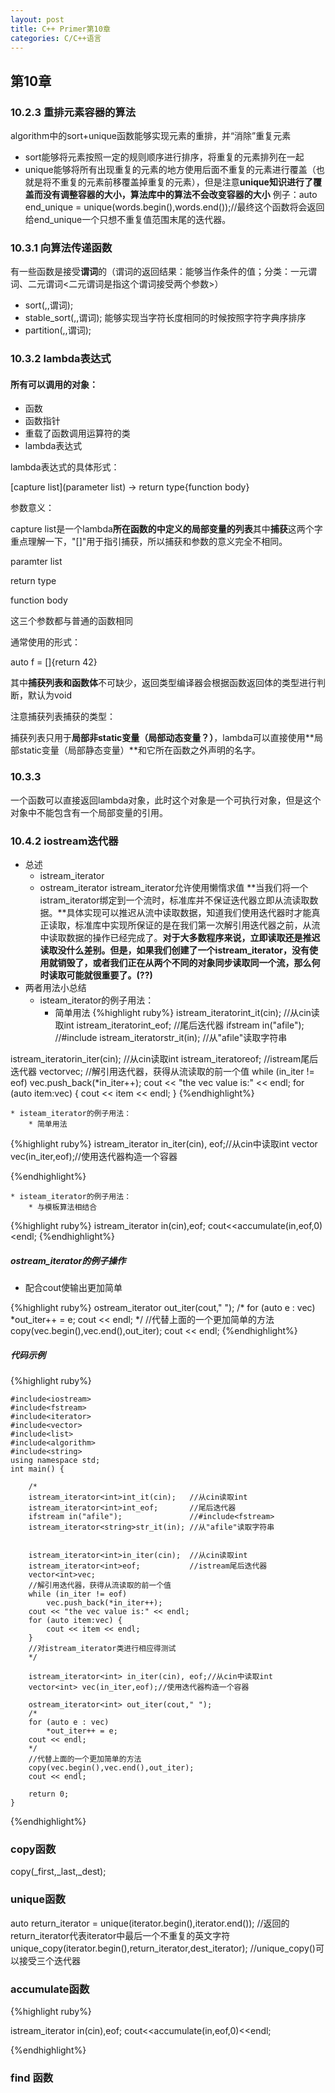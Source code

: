 ```yaml
---
layout: post
title: C++ Primer第10章
categories: C/C++语言
---
```


## 第10章

### 10.2.3 重排元素容器的算法

algorithm中的sort+unique函数能够实现元素的重排，并“消除”重复元素

* sort能够将元素按照一定的规则顺序进行排序，将重复的元素排列在一起
* unique能够将所有出现重复的元素的地方使用后面不重复的元素进行覆盖（也就是将不重复的元素前移覆盖掉重复的元素），但是注意**unique知识进行了覆盖而没有调整容器的大小，算法库中的算法不会改变容器的大小**
例子：auto end_unique = unique(words.begin(),words.end());//最终这个函数将会返回给end_unique一个只想不重复值范围末尾的迭代器。

### 10.3.1 向算法传递函数

有一些函数是接受**谓词**的（谓词的返回结果：能够当作条件的值；分类：一元谓词、二元谓词<二元谓词是指这个谓词接受两个参数>）

* sort(,,谓词);
* stable_sort(,,谓词);  能够实现当字符长度相同的时候按照字符字典序排序
* partition(,,谓词);

### 10.3.2 lambda表达式

#### 所有可以调用的对象：

* 函数
* 函数指针
* 重载了函数调用运算符的类
* lambda表达式

lambda表达式的具体形式：

[capture list](parameter list) -> return type{function body}

参数意义：

capture list是一个lambda**所在函数的中定义的局部变量的列表**其中**捕获**这两个字重点理解一下，"[]"用于指引捕获，所以捕获和参数的意义完全不相同。

paramter list

return type

function body

这三个参数都与普通的函数相同

通常使用的形式：

auto f = []{return 42}

其中**捕获列表和函数体**不可缺少，返回类型编译器会根据函数返回体的类型进行判断，默认为void

注意捕获列表捕获的类型：

捕获列表只用于**局部非static变量（局部动态变量？）**，lambda可以直接使用**局部static变量（局部静态变量）**和它所在函数之外声明的名字。


### 10.3.3

一个函数可以直接返回lambda对象，此时这个对象是一个可执行对象，但是这个对象中不能包含有一个局部变量的引用。


### 10.4.2 iostream迭代器

* 总述
	* istream_iterator
	* ostream_iterator
	istream_iterator允许使用懒惰求值
	**当我们将一个istram_iterator绑定到一个流时，标准库并不保证迭代器立即从流读取数据。**具体实现可以推迟从流中读取数据，知道我们使用迭代器时才能真正读取，标准库中实现所保证的是在我们第一次解引用迭代器之前，从流中读取数据的操作已经完成了。**对于大多数程序来说，立即读取还是推迟读取没什么差别。但是，如果我们创建了一个istream_iterator，没有使用就销毁了，或者我们正在从两个不同的对象同步读取同一个流，那么何时读取可能就很重要了。(??)**
* 两者用法小总结
	* isteam_iterator的例子用法：
		* 简单用法
{%highlight ruby%}
istream_iterator<int>int_it(cin);	//从cin读取int
istream_iterator<int>int_eof;		//尾后迭代器
ifstream in("afile");				//#include<fstream>
istream_iterator<string>str_it(in); //从"afile"读取字符串


istream_iterator<int>in_iter(cin);	//从cin读取int
istream_iterator<int>eof;			//istream尾后迭代器
vector<int>vec;
//解引用迭代器，获得从流读取的前一个值
while (in_iter != eof)
	vec.push_back(*in_iter++);
cout << "the vec value is:" << endl;
for (auto item:vec) {
	cout << item << endl;
}
{%endhighlight%}
<br/>

	* isteam_iterator的例子用法：
		* 简单用法
		
{%highlight ruby%}
	istream_iterator<int> in_iter(cin), eof;//从cin中读取int
	vector<int> vec(in_iter,eof);//使用迭代器构造一个容器

{%endhighlight%}

	* isteam_iterator的例子用法：
		* 与模板算法相结合


{%highlight ruby%}
	istream_iterator<int> in(cin),eof;
	cout<<accumulate(in,eof,0)<endl;
{%endhighlight%}

##### ostream_iterator的例子操作
* 配合cout使输出更加简单
		
{%highlight ruby%}
	ostream_iterator<int> out_iter(cout," ");
	/*
	for (auto e : vec)
		*out_iter++ = e;
	cout << endl;
	*/
	//代替上面的一个更加简单的方法
	copy(vec.begin(),vec.end(),out_iter);
	cout << endl;
{%endhighlight%}

##### 代码示例
	
{%highlight ruby%}
	
	#include<iostream>
	#include<fstream>
	#include<iterator>
	#include<vector>
	#include<list>
	#include<algorithm>
	#include<string>
	using namespace std;
	int main() {
		
		/*
		istream_iterator<int>int_it(cin);	//从cin读取int
		istream_iterator<int>int_eof;		//尾后迭代器
		ifstream in("afile");				//#include<fstream>
		istream_iterator<string>str_it(in); //从"afile"读取字符串
	
	
		istream_iterator<int>in_iter(cin);	//从cin读取int
		istream_iterator<int>eof;			//istream尾后迭代器
		vector<int>vec;
		//解引用迭代器，获得从流读取的前一个值
		while (in_iter != eof)
			vec.push_back(*in_iter++);
		cout << "the vec value is:" << endl;
		for (auto item:vec) {
			cout << item << endl;
		}
		//对istream_iterator类进行相应得测试
		*/
	
		istream_iterator<int> in_iter(cin), eof;//从cin中读取int
		vector<int> vec(in_iter,eof);//使用迭代器构造一个容器
	
		ostream_iterator<int> out_iter(cout," ");
		/*
		for (auto e : vec)
			*out_iter++ = e;
		cout << endl;
		*/
		//代替上面的一个更加简单的方法
		copy(vec.begin(),vec.end(),out_iter);
		cout << endl;
	
		return 0;
	}
{%endhighlight%}


### copy函数

copy(_first,_last,_dest);


### unique函数

auto return_iterator = unique(iterator.begin(),iterator.end());
//返回的return_iterator代表iterator中最后一个不重复的英文字符
unique_copy(iterator.begin(),return_iterator,dest_iterator);
//unique_copy()可以接受三个迭代器

### accumulate函数

{%highlight ruby%}

istream_iterator<int> in(cin),eof;
cout<<accumulate(in,eof,0)<<endl;

{%endhighlight%}


### find 函数








